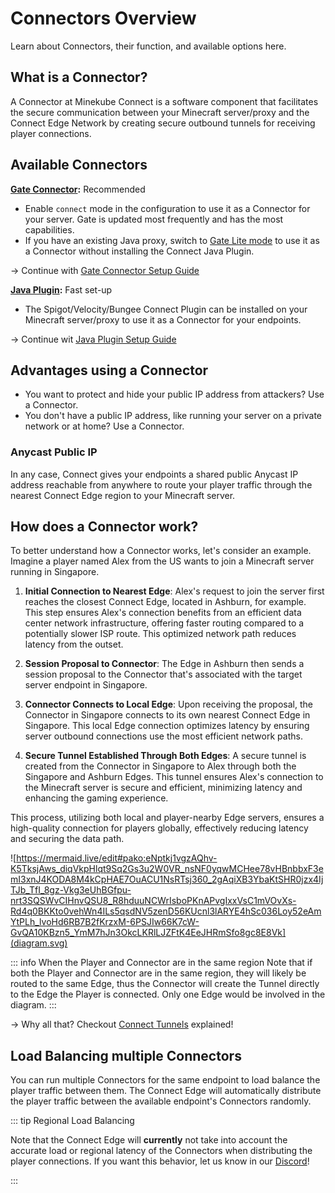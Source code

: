 # Connectors Overview

Learn about Connectors, their function, and available options here.

## What is a Connector?

A Connector at Minekube Connect is a software component that facilitates the secure
communication between your Minecraft server/proxy and the Connect Edge Network by
creating secure outbound tunnels for receiving player connections.

## Available Connectors

**[Gate Connector](gate.md):** <VPBadge type="info">Recommended</VPBadge>

- Enable `connect` mode in the configuration to use it as a Connector for your
  server. Gate is updated most frequently and has the most capabilities.
- If you have an existing Java proxy, switch to [Gate Lite mode](gate.md#gate-lite-mode) to use it as a Connector
  without installing the Connect Java Plugin.

-> Continue with [Gate Connector Setup Guide](gate.md)

**[Java Plugin](plugin.md):** <VPBadge type="info">Fast set-up</VPBadge>

- The Spigot/Velocity/Bungee Connect Plugin can be installed on your Minecraft server/proxy to
  use it as a Connector for your endpoints.

-> Continue wit [Java Plugin Setup Guide](plugin.md)

## Advantages using a Connector

- You want to protect and hide your public IP address from attackers? Use a Connector.
- You don't have a public IP address, like running your server on a private network or at home? Use a Connector.

### Anycast Public IP

In any case, Connect gives your endpoints a shared public Anycast IP address reachable from
anywhere to route your player traffic through the nearest Connect Edge region to your Minecraft server.

## How does a Connector work?

To better understand how a Connector works, let's consider an example. Imagine a player named Alex from the US wants to
join a Minecraft server running in Singapore.

1. **Initial Connection to Nearest Edge**: Alex's request to join the server first reaches the closest Connect Edge,
   located in Ashburn, for example. This step ensures Alex's connection benefits from an efficient data center network
   infrastructure, offering faster routing compared to a potentially slower ISP route. This optimized network path
   reduces latency from the outset.

2. **Session Proposal to Connector**: The Edge in Ashburn then sends a session proposal to the Connector that's
   associated with the target server endpoint in Singapore.

3. **Connector Connects to Local Edge**: Upon receiving the proposal, the Connector in Singapore connects to its own
   nearest Connect Edge in Singapore. This local Edge connection optimizes latency by ensuring server outbound
   connections use the most efficient network paths.

4. **Secure Tunnel Established Through Both Edges**: A secure tunnel is created from the Connector in Singapore to Alex
   through both the Singapore and Ashburn Edges. This tunnel ensures Alex's connection to the Minecraft server is secure
   and efficient, minimizing latency and enhancing the gaming experience.

This process, utilizing both local and player-nearby Edge servers, ensures a high-quality connection for players
globally, effectively reducing latency and securing the data path.

![https://mermaid.live/edit#pako:eNptkj1vgzAQhv-K5TksjAws_diqVkpHlqt9Sq2Gs3u2W0VR_nsNF0yqwMCHee78vHBnbbxF3emI3xnJ4KODA8M4kCpHAE7OuACU1NsRTsj360_2gAqiXB3YbaKtSHR0jzx4IjTJb_TfI_8gz-Vkg3eUhBGfpu-nrt3SQSWvCIHnvQSU8_R8hduuNCWrIsboPKnAPvgIxxVsC1mVOvXs-Rd4q0BKKto0vehWn4ILs5qsdNV5zenD56KUcnl3lARYE4hSc036Loy52eAmYtPLh_lvoHd6RB7B2fKrzxM-6PSJIw66K7cW-GvQA10KBzn5_YmM7hJn3OkcLKRlLJZFtK4EeJHRmSfo8gc8E8Vk](diagram.svg)

::: info When the Player and Connector are in the same region
Note that if both the Player and Connector are in the same region, they will likely be routed to the same Edge, thus
the Connector will create the Tunnel directly to the Edge the Player is connected. Only one Edge would be involved in the diagram.
::: 

-> Why all that? Checkout [Connect Tunnels](/guide/tunnels) explained!

## Load Balancing multiple Connectors

You can run multiple Connectors for the same endpoint to load balance the player traffic between them.
The Connect Edge will automatically distribute the player traffic between the available endpoint's Connectors randomly.

::: tip Regional Load Balancing

Note that the Connect Edge will **currently** not take into account the accurate load or regional latency of the
Connectors when
distributing the player connections. If you want this behavior, let us know in
our [Discord](https://minekube.com/discord)!

::: 